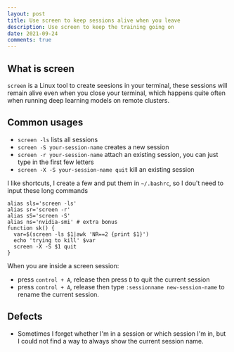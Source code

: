 ```yaml
---
layout: post
title: Use screen to keep sessions alive when you leave
description: Use screen to keep the training going on
date: 2021-09-24
comments: true
---
```


## What is screen

`screen` is a Linux tool to create seesions in your terminal, these sessions will remain alive even when you close your terminal, which happens quite often when running deep learning models on remote clusters.

## Common usages

* `screen -ls` lists all sessions
* `screen -S your-session-name` creates a new session
* `screen -r your-session-name` attach an existing session, you can just type in the first few letters
* `screen -X -S your-session-name quit` kill an existing session

I like shortcuts, I create a few and put them in `~/.bashrc`, so I dou't need to input these long commands
```shell
alias sls='screen -ls'
alias sr='screen -r'
alias sS='screen -S'
alias ns='nvidia-smi' # extra bonus
function sk() {
  var=$(screen -ls $1|awk 'NR==2 {print $1}')
  echo 'trying to kill' $var
  screen -X -S $1 quit
}
```

When you are inside a screen session:

* press `control + A`, release then press `D` to quit the current session
* press `control + A`, release then type `:sessionname new-session-name` to rename the current session.


## Defects
  
* Sometimes I forget whether I'm in a session or which session I'm in, but I could not find a way to always show the current session name.